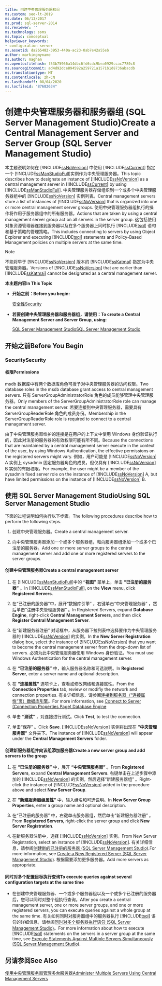 ```yaml
---
title: 创建中央管理服务器和组
ms.custom: seo-lt-2019
ms.date: 06/13/2017
ms.prod: sql-server-2014
ms.reviewer: ''
ms.technology: ssms
ms.topic: conceptual
helpviewer_keywords:
- configuration server
ms.assetid: da265482-3953-440a-ac23-0ab7e42a55eb
author: markingmyname
ms.author: maghan
ms.openlocfilehash: f53b75966a14dbc6fd6cdc9bea0929ccac7780c8
ms.sourcegitcommit: ad4d92dce894592a259721a1571b1d8736abacdb
ms.translationtype: MT
ms.contentlocale: zh-CN
ms.lasthandoff: 08/04/2020
ms.locfileid: "87682634"
---
```

# <a name="create-a-central-management-server-and-server-group-sql-server-management-studio"></a><span data-ttu-id="de09a-102">创建中央管理服务器和服务器组 (SQL Server Management Studio)</span><span class="sxs-lookup"><span data-stu-id="de09a-102">Create a Central Management Server and Server Group (SQL Server Management Studio)</span></span>
  <span data-ttu-id="de09a-103">本主题说明如何在 [!INCLUDE[ssNoVersion](../../includes/ssnoversion-md.md)] 中使用 [!INCLUDE[ssCurrent](../../includes/sscurrent-md.md)] 指定一个 [!INCLUDE[ssManStudioFull](../../includes/ssmanstudiofull-md.md)]实例作为中央管理服务器。</span><span class="sxs-lookup"><span data-stu-id="de09a-103">This topic describes how to designate an instance of [!INCLUDE[ssNoVersion](../../includes/ssnoversion-md.md)] as a central management server in [!INCLUDE[ssCurrent](../../includes/sscurrent-md.md)] by using [!INCLUDE[ssManStudioFull](../../includes/ssmanstudiofull-md.md)].</span></span> <span data-ttu-id="de09a-104">中央管理服务器存储组织到一个或多个中央管理服务器组中的 [!INCLUDE[ssNoVersion](../../includes/ssnoversion-md.md)] 实例列表。</span><span class="sxs-lookup"><span data-stu-id="de09a-104">Central management servers store a list of instances of [!INCLUDE[ssNoVersion](../../includes/ssnoversion-md.md)] that is organized into one or more central management server groups.</span></span> <span data-ttu-id="de09a-105">使用中央管理服务器组执行的操作将作用于服务器组中的所有服务器。</span><span class="sxs-lookup"><span data-stu-id="de09a-105">Actions that are taken by using a central management server group act on all servers in the server group.</span></span> <span data-ttu-id="de09a-106">这包括使用对象资源管理器连接到服务器以及在多个服务器上同时执行 [!INCLUDE[tsql](../../includes/tsql-md.md)] 语句和基于策略的管理策略。</span><span class="sxs-lookup"><span data-stu-id="de09a-106">This includes connecting to servers by using Object Explorer and executing [!INCLUDE[tsql](../../includes/tsql-md.md)] statements and Policy-Based Management policies on multiple servers at the same time.</span></span>  
  
> [!NOTE]  
>  <span data-ttu-id="de09a-107">不能将早于 [!INCLUDE[ssNoVersion](../../includes/ssnoversion-md.md)] 版本的 [!INCLUDE[ssKatmai](../../includes/sskatmai-md.md)] 指定为中央管理服务器。</span><span class="sxs-lookup"><span data-stu-id="de09a-107">Versions of [!INCLUDE[ssNoVersion](../../includes/ssnoversion-md.md)] that are earlier than [!INCLUDE[ssKatmai](../../includes/sskatmai-md.md)] cannot be designated as a central management server.</span></span>  
  
 <span data-ttu-id="de09a-108">**本主题内容**</span><span class="sxs-lookup"><span data-stu-id="de09a-108">**In This Topic**</span></span>  
  
-   <span data-ttu-id="de09a-109">**开始之前：**</span><span class="sxs-lookup"><span data-stu-id="de09a-109">**Before you begin:**</span></span>  
  
     [<span data-ttu-id="de09a-110">安全性</span><span class="sxs-lookup"><span data-stu-id="de09a-110">Security</span></span>](#Security)  
  
-   <span data-ttu-id="de09a-111">**若要创建中央管理服务器和服务器组，请使用：**</span><span class="sxs-lookup"><span data-stu-id="de09a-111">**To create a Central Management Server and Server Group, using:**</span></span>  
  
     [<span data-ttu-id="de09a-112">SQL Server Management Studio</span><span class="sxs-lookup"><span data-stu-id="de09a-112">SQL Server Management Studio</span></span>](#SSMSProcedure)  
  
##  <a name="before-you-begin"></a><a name="BeforeYouBegin"></a> <span data-ttu-id="de09a-113">开始之前</span><span class="sxs-lookup"><span data-stu-id="de09a-113">Before You Begin</span></span>  
  
###  <a name="security"></a><a name="Security"></a> <span data-ttu-id="de09a-114">Security</span><span class="sxs-lookup"><span data-stu-id="de09a-114">Security</span></span>  
  
####  <a name="permissions"></a><a name="Permissions"></a> <span data-ttu-id="de09a-115">权限</span><span class="sxs-lookup"><span data-stu-id="de09a-115">Permissions</span></span>  
 <span data-ttu-id="de09a-116">msdb 数据库中有两个数据库角色可授予对中央管理服务器的访问权限。</span><span class="sxs-lookup"><span data-stu-id="de09a-116">Two database roles in the msdb database grant access to central management servers.</span></span> <span data-ttu-id="de09a-117">只有 ServerGroupAdministratorRole 角色的成员能够管理中央管理服务器。</span><span class="sxs-lookup"><span data-stu-id="de09a-117">Only members of the ServerGroupAdministratorRole role can manage the central management server.</span></span> <span data-ttu-id="de09a-118">若要连接到中央管理服务器，需要具有 ServerGroupReaderRole 角色的成员身份。</span><span class="sxs-lookup"><span data-stu-id="de09a-118">Membership in the ServerGroupReaderRole role is required to connect to a central management server.</span></span>  
  
 <span data-ttu-id="de09a-119">由于中央管理服务器维护的连接是在用户的上下文中使用 Windows 身份验证执行的，因此对注册的服务器的有效权限可能有所不同。</span><span class="sxs-lookup"><span data-stu-id="de09a-119">Because the connections that are maintained by a central management server execute in the context of the user, by using Windows Authentication, the effective permissions on the registered servers might vary.</span></span> <span data-ttu-id="de09a-120">例如，用户可能是 [!INCLUDE[ssNoVersion](../../includes/ssnoversion-md.md)] A 实例上 sysadmin 固定服务器角色的成员，但仅具有 [!INCLUDE[ssNoVersion](../../includes/ssnoversion-md.md)] B 实例的有限权限。</span><span class="sxs-lookup"><span data-stu-id="de09a-120">For example, the user might be a member of the sysadmin fixed server role on the instance of [!INCLUDE[ssNoVersion](../../includes/ssnoversion-md.md)] A, but have limited permissions on the instance of [!INCLUDE[ssNoVersion](../../includes/ssnoversion-md.md)] B.</span></span>  
  
##  <a name="using-sql-server-management-studio"></a><a name="SSMSProcedure"></a> <span data-ttu-id="de09a-121">使用 SQL Server Management Studio</span><span class="sxs-lookup"><span data-stu-id="de09a-121">Using SQL Server Management Studio</span></span>  
 <span data-ttu-id="de09a-122">下面的过程说明如何执行以下步骤。</span><span class="sxs-lookup"><span data-stu-id="de09a-122">The following procedures describe how to perform the following steps.</span></span>  
  
1.  <span data-ttu-id="de09a-123">创建中央管理服务器。</span><span class="sxs-lookup"><span data-stu-id="de09a-123">Create a central management server.</span></span>  
  
2.  <span data-ttu-id="de09a-124">向中央管理服务器添加一个或多个服务器组，和向服务器组添加一个或多个已注册的服务器。</span><span class="sxs-lookup"><span data-stu-id="de09a-124">Add one or more server groups to the central management server and add one or more registered servers to the server groups.</span></span>  
  
#### <a name="create-a-central-management-server"></a><span data-ttu-id="de09a-125">创建中央管理服务器</span><span class="sxs-lookup"><span data-stu-id="de09a-125">Create a central management server</span></span>  
  
1.  <span data-ttu-id="de09a-126">在 [!INCLUDE[ssManStudioFull](../../includes/ssmanstudiofull-md.md)]中的 **“视图”** 菜单上，单击 **“已注册的服务器”** 。</span><span class="sxs-lookup"><span data-stu-id="de09a-126">In [!INCLUDE[ssManStudioFull](../../includes/ssmanstudiofull-md.md)], on the **View** menu, click **Registered Servers**.</span></span>  
  
2.  <span data-ttu-id="de09a-127">在“已注册的服务器”中，展开“数据库引擎”  ，右键单击“中央管理服务器”  ，然后单击“注册中央管理服务器”  。</span><span class="sxs-lookup"><span data-stu-id="de09a-127">In Registered Servers, expand **Database Engine**, right-click **Central Management Servers**, and then  click **Register Central Management Server**.</span></span>  
  
3.  <span data-ttu-id="de09a-128">在“新建服务器注册”  对话框中，从服务器下拉列表中选择要作为中央管理服务器的 [!INCLUDE[ssNoVersion](../../includes/ssnoversion-md.md)] 的实例。</span><span class="sxs-lookup"><span data-stu-id="de09a-128">In the **New Server Registration** dialog box, select the instance of [!INCLUDE[ssNoVersion](../../includes/ssnoversion-md.md)] that you want to become the central management server from the drop-down list of servers.</span></span> <span data-ttu-id="de09a-129">必须为此中央管理服务器使用 Windows 身份验证。</span><span class="sxs-lookup"><span data-stu-id="de09a-129">You must use Windows Authentication for the central management server.</span></span>  
  
4.  <span data-ttu-id="de09a-130">在 **“已注册的服务器”** 中，输入服务器名称和可选说明。</span><span class="sxs-lookup"><span data-stu-id="de09a-130">In **Registered Server**, enter a server name and optional description.</span></span>  
  
5.  <span data-ttu-id="de09a-131">在 **“连接属性”** 选项卡上，查看或修改网络和连接属性。</span><span class="sxs-lookup"><span data-stu-id="de09a-131">From the **Connection Properties** tab, review or modifiy the network  and connection properties.</span></span> <span data-ttu-id="de09a-132">有关详细信息，请参阅[连接到服务器（“连接属性”页）数据库引擎](../f1-help/connect-to-server-connection-properties-page-database-engine.md)。</span><span class="sxs-lookup"><span data-stu-id="de09a-132">For more information, see [Connect to Server &#40;Connection Properties Page&#41; Database Engine](../f1-help/connect-to-server-connection-properties-page-database-engine.md)</span></span>  
  
6.  <span data-ttu-id="de09a-133">单击 **“测试”** ，对连接进行测试。</span><span class="sxs-lookup"><span data-stu-id="de09a-133">Click **Test**, to test the connection.</span></span>  
  
7.  <span data-ttu-id="de09a-134">单击“保存”  。</span><span class="sxs-lookup"><span data-stu-id="de09a-134">Click **Save**.</span></span> <span data-ttu-id="de09a-135">[!INCLUDE[ssNoVersion](../../includes/ssnoversion-md.md)] 实例将出现在 **“中央管理服务器”** 文件夹下。</span><span class="sxs-lookup"><span data-stu-id="de09a-135">The instance of [!INCLUDE[ssNoVersion](../../includes/ssnoversion-md.md)] will appear under the **Central Management Servers** folder.</span></span>  
  
#### <a name="create-a-new-server-group-and-add-servers-to-the-group"></a><span data-ttu-id="de09a-136">创建新服务器组并向该组添加服务器</span><span class="sxs-lookup"><span data-stu-id="de09a-136">Create a new server group and add servers to the group</span></span>  
  
1.  <span data-ttu-id="de09a-137">在 **“已注册的服务器”** 中，展开 **“中央管理服务器”** 。</span><span class="sxs-lookup"><span data-stu-id="de09a-137">From **Registered Servers**, expand **Central Management Servers**.</span></span> <span data-ttu-id="de09a-138">右键单击在上述步骤中添加的 [!INCLUDE[ssNoVersion](../../includes/ssnoversion-md.md)] 的实例，然后选择“新建服务器组”  。</span><span class="sxs-lookup"><span data-stu-id="de09a-138">Right-click the instance of [!INCLUDE[ssNoVersion](../../includes/ssnoversion-md.md)] added in the procedure above and select **New Server Group**.</span></span>  
  
2.  <span data-ttu-id="de09a-139">在 **“新建服务器组属性”** 中，输入组名和可选说明。</span><span class="sxs-lookup"><span data-stu-id="de09a-139">In **New Server Group Properties**, enter a group name and optional description.</span></span>  
  
3.  <span data-ttu-id="de09a-140">在“已注册的服务器”  中，右键单击服务器组，然后单击“新建服务器注册”  。</span><span class="sxs-lookup"><span data-stu-id="de09a-140">From **Registered Servers**, right-click the server group and click **New Server Registration**.</span></span>  
  
4.  <span data-ttu-id="de09a-141">在新服务器注册中，选择 [!INCLUDE[ssNoVersion](../../includes/ssnoversion-md.md)] 实例。</span><span class="sxs-lookup"><span data-stu-id="de09a-141">From New Server Registration, select an instance of [!INCLUDE[ssNoVersion](../../includes/ssnoversion-md.md)].</span></span> <span data-ttu-id="de09a-142">有关详细信息，请参阅[创建新的已注册的服务器 (SQL Server Management Studio)](create-a-new-registered-server-sql-server-management-studio.md).</span><span class="sxs-lookup"><span data-stu-id="de09a-142">For more information, see [Create a New Registered Server &#40;SQL Server Management Studio&#41;](create-a-new-registered-server-sql-server-management-studio.md).</span></span> <span data-ttu-id="de09a-143">根据需要添加更多服务器。</span><span class="sxs-lookup"><span data-stu-id="de09a-143">Add more servers as appropriate.</span></span>  
  
#### <a name="to-execute-queries-against-several-configuration-targets-at-the-same-time"></a><span data-ttu-id="de09a-144">同时对多个配置目标执行查询</span><span class="sxs-lookup"><span data-stu-id="de09a-144">To execute queries against several configuration targets at the same time</span></span>  
  
-   <span data-ttu-id="de09a-145">在创建中央管理服务器、一个或多个服务器组以及一个或多个已注册的服务器后，您可以同时对整个组执行查询。</span><span class="sxs-lookup"><span data-stu-id="de09a-145">After you create a central management server, one or more server groups, and one or more registered servers, you can execute queries against a whole group at the same time.</span></span> <span data-ttu-id="de09a-146">有关如何同时对服务器组中的服务器执行 [!INCLUDE[tsql](../../includes/tsql-md.md)] 语句的详细信息，请参阅[同时对多个服务器执行语句 (SQL Server Management Studio)](execute-statements-against-multiple-servers-simultaneously.md)。</span><span class="sxs-lookup"><span data-stu-id="de09a-146">For more information about how to execute [!INCLUDE[tsql](../../includes/tsql-md.md)] statements on the servers in a server group at the same time, see [Execute Statements Against Multiple Servers Simultaneously &#40;SQL Server Management Studio&#41;](execute-statements-against-multiple-servers-simultaneously.md).</span></span>  
  
## <a name="see-also"></a><span data-ttu-id="de09a-147">另请参阅</span><span class="sxs-lookup"><span data-stu-id="de09a-147">See Also</span></span>  
 [<span data-ttu-id="de09a-148">使用中央管理服务器管理多台服务器</span><span class="sxs-lookup"><span data-stu-id="de09a-148">Administer Multiple Servers Using Central Management Servers</span></span>](../../relational-databases/administer-multiple-servers-using-central-management-servers.md)  
  
  
